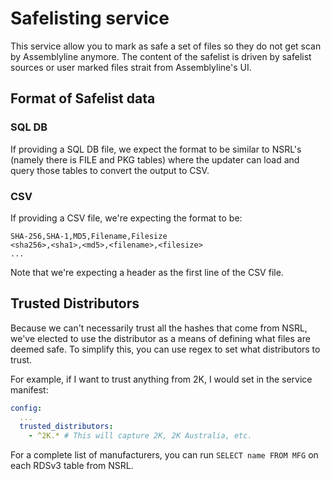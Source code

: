 # Safelisting service

This service allow you to mark as safe a set of files so they do not get scan by Assemblyline anymore. The content of the safelist is driven by safelist sources or user marked files strait from Assemblyline's UI.

## Format of Safelist data

### SQL DB

If providing a SQL DB file, we expect the format to be similar to NSRL's (namely there is FILE and PKG tables) where the updater can load and query those tables to convert the output to CSV.

### CSV

If providing a CSV file, we're expecting the format to be:

```
SHA-256,SHA-1,MD5,Filename,Filesize
<sha256>,<sha1>,<md5>,<filename>,<filesize>
...
```

Note that we're expecting a header as the first line of the CSV file.

## Trusted Distributors
Because we can't necessarily trust all the hashes that come from NSRL, we've elected to use the distributor
as a means of defining what files are deemed safe. To simplify this, you can use regex to set what distributors to trust.

For example, if I want to trust anything from 2K, I would set in the service manifest:
```yaml
config:
  ...
  trusted_distributors:
    - ^2K.* # This will capture 2K, 2K Australia, etc.
```

For a complete list of manufacturers, you can run `SELECT name FROM MFG` on each RDSv3 table from NSRL.
